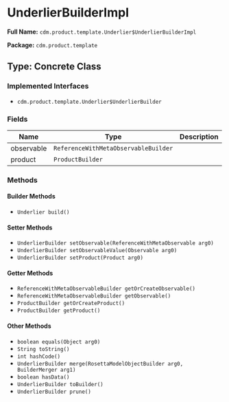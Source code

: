 # UnderlierBuilderImpl

**Full Name:** `cdm.product.template.Underlier$UnderlierBuilderImpl`

**Package:** `cdm.product.template`

## Type: Concrete Class

### Implemented Interfaces

- `cdm.product.template.Underlier$UnderlierBuilder`

### Fields

| Name | Type | Description |
|------|------|-------------|
| observable | `ReferenceWithMetaObservableBuilder` |  |
| product | `ProductBuilder` |  |

### Methods

#### Builder Methods

- `Underlier build()`

#### Setter Methods

- `UnderlierBuilder setObservable(ReferenceWithMetaObservable arg0)`
- `UnderlierBuilder setObservableValue(Observable arg0)`
- `UnderlierBuilder setProduct(Product arg0)`

#### Getter Methods

- `ReferenceWithMetaObservableBuilder getOrCreateObservable()`
- `ReferenceWithMetaObservableBuilder getObservable()`
- `ProductBuilder getOrCreateProduct()`
- `ProductBuilder getProduct()`

#### Other Methods

- `boolean equals(Object arg0)`
- `String toString()`
- `int hashCode()`
- `UnderlierBuilder merge(RosettaModelObjectBuilder arg0, BuilderMerger arg1)`
- `boolean hasData()`
- `UnderlierBuilder toBuilder()`
- `UnderlierBuilder prune()`

